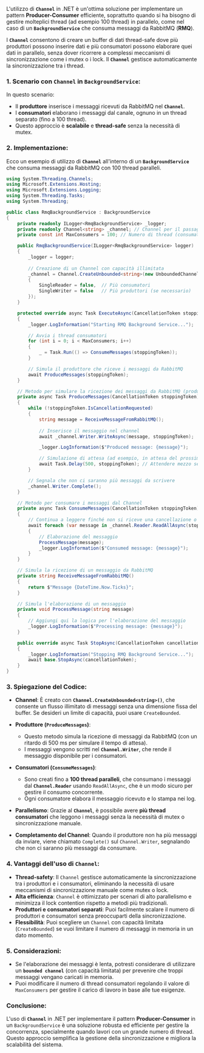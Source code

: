 L'utilizzo di **`Channel`** in .NET è un'ottima soluzione per implementare un pattern **Producer-Consumer** efficiente, soprattutto quando si ha bisogno di gestire molteplici thread (ad esempio 100 thread) in parallelo, come nel caso di un **`BackgroundService`** che consuma messaggi da RabbitMQ (**RMQ**).

I **`Channel`** consentono di creare un buffer di dati thread-safe dove più produttori possono inserire dati e più consumatori possono elaborare quei dati in parallelo, senza dover ricorrere a complessi meccanismi di sincronizzazione come i mutex o i lock. Il **`Channel`** gestisce automaticamente la sincronizzazione tra i thread.

### 1. **Scenario con `Channel` in `BackgroundService`:**
In questo scenario:
- Il **produttore** inserisce i messaggi ricevuti da RabbitMQ nel **`Channel`**.
- I **consumatori** elaborano i messaggi dal canale, ognuno in un thread separato (fino a 100 thread).
- Questo approccio è **scalabile** e **thread-safe** senza la necessità di mutex.

### 2. **Implementazione:**

Ecco un esempio di utilizzo di **`Channel`** all'interno di un **`BackgroundService`** che consuma messaggi da RabbitMQ con 100 thread paralleli.

```csharp
using System.Threading.Channels;
using Microsoft.Extensions.Hosting;
using Microsoft.Extensions.Logging;
using System.Threading.Tasks;
using System.Threading;

public class RmqBackgroundService : BackgroundService
{
    private readonly ILogger<RmqBackgroundService> _logger;
    private readonly Channel<string> _channel; // Channel per il passaggio dei messaggi
    private const int MaxConsumers = 100; // Numero di thread (consumatori)

    public RmqBackgroundService(ILogger<RmqBackgroundService> logger)
    {
        _logger = logger;
        
        // Creazione di un Channel con capacità illimitata
        _channel = Channel.CreateUnbounded<string>(new UnboundedChannelOptions
        {
            SingleReader = false,  // Più consumatori
            SingleWriter = false   // Più produttori (se necessario)
        });
    }

    protected override async Task ExecuteAsync(CancellationToken stoppingToken)
    {
        _logger.LogInformation("Starting RMQ Background Service...");

        // Avvia i thread consumatori
        for (int i = 0; i < MaxConsumers; i++)
        {
            _ = Task.Run(() => ConsumeMessages(stoppingToken));
        }

        // Simula il produttore che riceve i messaggi da RabbitMQ
        await ProduceMessages(stoppingToken);
    }

    // Metodo per simulare la ricezione dei messaggi da RabbitMQ (produttore)
    private async Task ProduceMessages(CancellationToken stoppingToken)
    {
        while (!stoppingToken.IsCancellationRequested)
        {
            string message = ReceiveMessageFromRabbitMQ();
            
            // Inserisce il messaggio nel channel
            await _channel.Writer.WriteAsync(message, stoppingToken);

            _logger.LogInformation($"Produced message: {message}");

            // Simulazione di attesa (ad esempio, in attesa del prossimo messaggio)
            await Task.Delay(500, stoppingToken); // Attendere mezzo secondo per simulare nuovi messaggi
        }

        // Segnala che non ci saranno più messaggi da scrivere
        _channel.Writer.Complete();
    }

    // Metodo per consumare i messaggi dal Channel
    private async Task ConsumeMessages(CancellationToken stoppingToken)
    {
        // Continua a leggere finché non si riceve una cancellazione o il channel è completato
        await foreach (var message in _channel.Reader.ReadAllAsync(stoppingToken))
        {
            // Elaborazione del messaggio
            ProcessMessage(message);
            _logger.LogInformation($"Consumed message: {message}");
        }
    }

    // Simula la ricezione di un messaggio da RabbitMQ
    private string ReceiveMessageFromRabbitMQ()
    {
        return $"Message {DateTime.Now.Ticks}";
    }

    // Simula l'elaborazione di un messaggio
    private void ProcessMessage(string message)
    {
        // Aggiungi qui la logica per l'elaborazione del messaggio
        _logger.LogInformation($"Processing message: {message}");
    }

    public override async Task StopAsync(CancellationToken cancellationToken)
    {
        _logger.LogInformation("Stopping RMQ Background Service...");
        await base.StopAsync(cancellationToken);
    }
}
```

### 3. **Spiegazione del Codice:**

- **Channel**: È creato con **`Channel.CreateUnbounded<string>()`**, che consente un flusso illimitato di messaggi senza una dimensione fissa del buffer. Se desideri un limite di capacità, puoi usare `CreateBounded`.
  
- **Produttore (`ProduceMessages`)**: 
  - Questo metodo simula la ricezione di messaggi da RabbitMQ (con un ritardo di 500 ms per simulare il tempo di attesa).
  - I messaggi vengono scritti nel **`Channel.Writer`**, che rende il messaggio disponibile per i consumatori.

- **Consumatori (`ConsumeMessages`)**: 
  - Sono creati fino a **100 thread paralleli**, che consumano i messaggi dal **`Channel.Reader`** usando `ReadAllAsync`, che è un modo sicuro per gestire il consumo concorrente.
  - Ogni consumatore elabora il messaggio ricevuto e lo stampa nei log.
  
- **Parallelismo**: Grazie al **`Channel`**, è possibile avere **più thread consumatori** che leggono i messaggi senza la necessità di mutex o sincronizzazione manuale.

- **Completamento del Channel**: Quando il produttore non ha più messaggi da inviare, viene chiamato `Complete()` sul `Channel.Writer`, segnalando che non ci saranno più messaggi da consumare.

### 4. **Vantaggi dell'uso di `Channel`:**
- **Thread-safety**: Il `Channel` gestisce automaticamente la sincronizzazione tra i produttori e i consumatori, eliminando la necessità di usare meccanismi di sincronizzazione manuale come mutex o lock.
- **Alta efficienza**: `Channel` è ottimizzato per scenari di alto parallelismo e minimizza il lock contention rispetto a metodi più tradizionali.
- **Produttori e consumatori separati**: Puoi facilmente scalare il numero di produttori e consumatori senza preoccuparti della sincronizzazione.
- **Flessibilità**: Puoi scegliere un `Channel` con capacità limitata (`CreateBounded`) se vuoi limitare il numero di messaggi in memoria in un dato momento.

### 5. **Considerazioni:**
- Se l'elaborazione dei messaggi è lenta, potresti considerare di utilizzare un **`bounded channel`** (con capacità limitata) per prevenire che troppi messaggi vengano caricati in memoria.
- Puoi modificare il numero di thread consumatori regolando il valore di `MaxConsumers` per gestire il carico di lavoro in base alle tue esigenze.

### Conclusione:
L'uso di **`Channel`** in .NET per implementare il pattern **Producer-Consumer** in un `BackgroundService` è una soluzione robusta ed efficiente per gestire la concorrenza, specialmente quando lavori con un grande numero di thread. Questo approccio semplifica la gestione della sincronizzazione e migliora la scalabilità del sistema.
